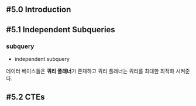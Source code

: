 ## #5.0 Introduction

## #5.1 Independent Subqueries

### subquery
- independent subquery

데이터 베이스들은 **쿼리 플래너**가 존재하고 쿼리 플래너는 쿼리를 최대한 최적화 시켜준다.

## #5.2 CTEs
